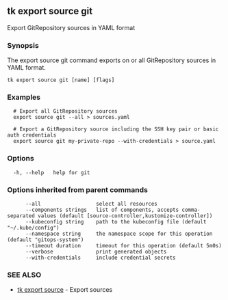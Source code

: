## tk export source git

Export GitRepository sources in YAML format

### Synopsis

The export source git command exports on or all GitRepository sources in YAML format.

```
tk export source git [name] [flags]
```

### Examples

```
  # Export all GitRepository sources
  export source git --all > sources.yaml

  # Export a GitRepository source including the SSH key pair or basic auth credentials
  export source git my-private-repo --with-credentials > source.yaml

```

### Options

```
  -h, --help   help for git
```

### Options inherited from parent commands

```
      --all                  select all resources
      --components strings   list of components, accepts comma-separated values (default [source-controller,kustomize-controller])
      --kubeconfig string    path to the kubeconfig file (default "~/.kube/config")
      --namespace string     the namespace scope for this operation (default "gitops-system")
      --timeout duration     timeout for this operation (default 5m0s)
      --verbose              print generated objects
      --with-credentials     include credential secrets
```

### SEE ALSO

* [tk export source](tk_export_source.md)	 - Export sources

